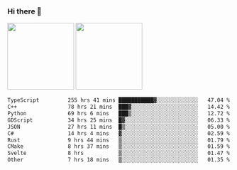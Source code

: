 ### Hi there 👋

<img height="150em" src="https://github-readme-stats.vercel.app/api?username=EddieDover&count_private=true&include_all_commits=true&show_icons=true&theme=dracula&hide_border=false&rank_icon=percentile"/>
<img height="150em" src="https://github-readme-stats.vercel.app/api/top-langs/?username=EddieDover&theme=dracula&hide_border=false&&layout=compact&langs_count=20" />

<!--START_SECTION:waka-->

```txt
TypeScript         255 hrs 41 mins ███████████▓░░░░░░░░░░░░░   47.04 %
C++                78 hrs 21 mins  ███▓░░░░░░░░░░░░░░░░░░░░░   14.42 %
Python             69 hrs 6 mins   ███▒░░░░░░░░░░░░░░░░░░░░░   12.72 %
GDScript           34 hrs 25 mins  █▓░░░░░░░░░░░░░░░░░░░░░░░   06.33 %
JSON               27 hrs 11 mins  █▒░░░░░░░░░░░░░░░░░░░░░░░   05.00 %
C#                 14 hrs 4 mins   ▓░░░░░░░░░░░░░░░░░░░░░░░░   02.59 %
Rust               9 hrs 44 mins   ▒░░░░░░░░░░░░░░░░░░░░░░░░   01.79 %
CMake              8 hrs 37 mins   ▒░░░░░░░░░░░░░░░░░░░░░░░░   01.59 %
Svelte             8 hrs           ▒░░░░░░░░░░░░░░░░░░░░░░░░   01.47 %
Other              7 hrs 18 mins   ▒░░░░░░░░░░░░░░░░░░░░░░░░   01.35 %
```

<!--END_SECTION:waka-->

<!--
**EddieDover/EddieDover** is a ✨ _special_ ✨ repository because its `README.md` (this file) appears on your GitHub profile.

Here are some ideas to get you started:

- 🔭 I’m currently working on ...
- 🌱 I’m currently learning ...
- 👯 I’m looking to collaborate on ...
- 🤔 I’m looking for help with ...
- 💬 Ask me about ...
- 📫 How to reach me: ...
- 😄 Pronouns: ...
- ⚡ Fun fact: ...
-->
<a rel="me" href="https://techhub.social/@EddieDover"></a>
